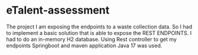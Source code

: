 # eTalent-assessment
The project I am exposing the endpoints to a waste collection data.
So I had to implement a basic solution that is able to expose the REST ENDPOINTS.
I had to do an in-memory H2 database.
Using Rest controller to get my endpoints
Springboot and maven application
Java 17 was used.
